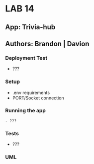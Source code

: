 # LAB 14

## App: Trivia-hub

## Authors: Brandon | Davion

### Deployment Test
- ???

### Setup

- .env requirements
- PORT/Socket connection
### Running the app
    - ???

### Tests
- ???
### UML
<!-- (Created with diagrams) -->
